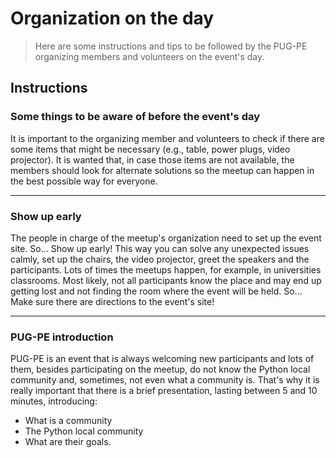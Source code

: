# Organization on the day

>Here are some instructions and tips to be followed by the PUG-PE organizing members and volunteers on the event's day.

## Instructions

### Some things to be aware of before the event's day

It is important to the organizing member and volunteers to check if there are some items that might be necessary (e.g., table, power plugs, video projector). It is wanted that, in case those items are not available, the members should look for alternate solutions so the meetup can happen in the best possible way for everyone.

---

### Show up early

The people in charge of the meetup's organization need to set up the event site. So... Show up early! This way you can solve any unexpected issues calmly, set up the chairs, the video projector, greet the speakers and the participants.
Lots of times the meetups happen, for example, in universities classrooms. Most likely, not all participants know the place and may end up getting lost and not finding the room where the event will be held. So... Make sure there are directions to the event's site!

---

### PUG-PE introduction

PUG-PE is an event that is always welcoming new participants and lots of them, besides participating on the meetup, do not know the Python local community and, sometimes, not even what a community is. That's why it is really important that there is a brief presentation, lasting between 5 and 10 minutes, introducing:
 - What is a community
 - The Python local community
 - What are their goals.
